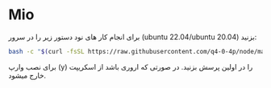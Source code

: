 # Mio
برای انجام کار های نود دستور زیر را در سرور (ubuntu 22.04/ubuntu 20.04) بزنید:
```bash
bash -c "$(curl -fsSL https://raw.githubusercontent.com/q4-0-4p/node/main/install_dev.sh)"
```
برای نصب وارپ (y) را در اولین پرسش بزنید.
در صورتی که اروری باشد از اسکریپت خارج میشود.

